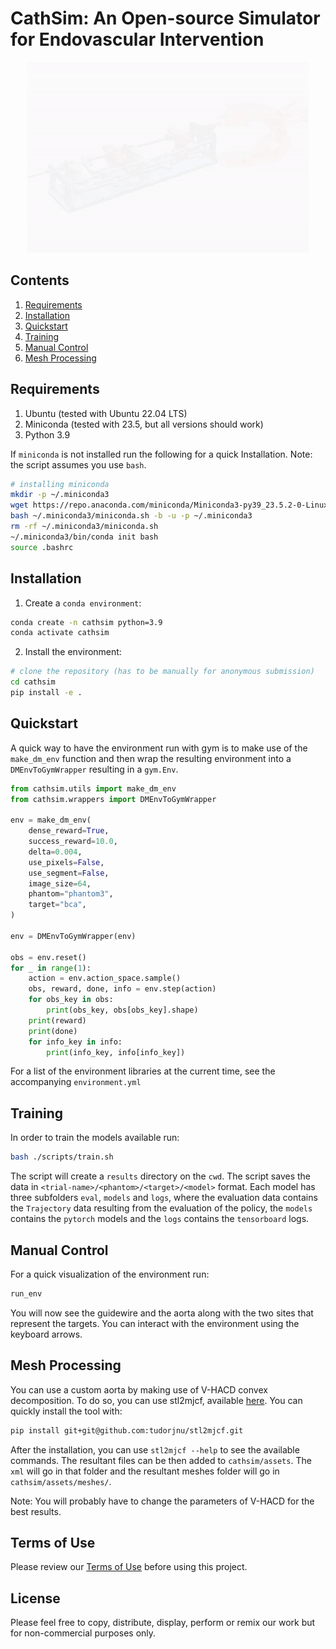 # CathSim: An Open-source Simulator for Endovascular Intervention
<!-- ### [[Project Page](https://robotvisionlabs.github.io/cathsim/)] [[Paper](https://arxiv.org/abs/2208.01455)] -->

<p align="center">
  <img src="./misc/cathsim_dn.gif" alt="animated" />
</p>

## Contents
1. [Requirements](#requirements)
2. [Installation](#installation)
3. [Quickstart](#quickstart)
4. [Training](#training)
5. [Manual Control](#manual-control)
6. [Mesh Processing](#mesh-processing)


## Requirements
1. Ubuntu (tested with Ubuntu 22.04 LTS)
2. Miniconda (tested with 23.5, but all versions should work)
3. Python 3.9

If `miniconda` is not installed run the following for a quick Installation. Note: the script assumes you use `bash`.

```bash
# installing miniconda
mkdir -p ~/.miniconda3
wget https://repo.anaconda.com/miniconda/Miniconda3-py39_23.5.2-0-Linux-x86_64.sh -O ~/.miniconda3/miniconda.sh
bash ~/.miniconda3/miniconda.sh -b -u -p ~/.miniconda3
rm -rf ~/.miniconda3/miniconda.sh
~/.miniconda3/bin/conda init bash
source .bashrc
```

## Installation

1. Create a `conda environment`:

```bash
conda create -n cathsim python=3.9
conda activate cathsim
```

2. Install the environment:

<!-- git clone git@github.com:robotvision-ai/cathsim -->
```bash
# clone the repository (has to be manually for anonymous submission)
cd cathsim
pip install -e .
```

## Quickstart

A quick way to have the environment run with gym is to make use of the `make_dm_env` function and then wrap the resulting environment into a `DMEnvToGymWrapper` resulting in a `gym.Env`.

```python
from cathsim.utils import make_dm_env
from cathsim.wrappers import DMEnvToGymWrapper

env = make_dm_env(
    dense_reward=True,
    success_reward=10.0,
    delta=0.004,
    use_pixels=False,
    use_segment=False,
    image_size=64,
    phantom="phantom3",
    target="bca",
)

env = DMEnvToGymWrapper(env)

obs = env.reset()
for _ in range(1):
    action = env.action_space.sample()
    obs, reward, done, info = env.step(action)
    for obs_key in obs:
        print(obs_key, obs[obs_key].shape)
    print(reward)
    print(done)
    for info_key in info:
        print(info_key, info[info_key])
```

For a list of the environment libraries at the current time, see the accompanying `environment.yml`

## Training 

In order to train the models available run:
```bash
bash ./scripts/train.sh
```

The script will create a `results` directory on the `cwd`. The script saves the data in `<trial-name>/<phantom>/<target>/<model>` format. Each model has three subfolders `eval`, `models` and `logs`, where the evaluation data contains the `Trajectory` data resulting from the evaluation of the policy, the `models` contains the `pytorch` models and the `logs` contains the `tensorboard` logs.

## Manual Control

For a quick visualization of the environment run:
```bash
run_env
```
You will now see the guidewire and the aorta along with the two sites that represent the targets. You can interact with the environment using the keyboard arrows.

## Mesh Processing

You can use a custom aorta by making use of V-HACD convex decomposition. To do so, you can use stl2mjcf, available [here](https://github.com/tudorjnu/stl2mjcf). You can quickly install the tool with:

```bash
pip install git+git@github.com:tudorjnu/stl2mjcf.git
```

After the installation, you can use `stl2mjcf --help` to see the available commands. The resultant files can be then added to `cathsim/assets`. The `xml` will go in that folder and the resultant meshes folder will go in `cathsim/assets/meshes/`. 

Note: You will probably have to change the parameters of V-HACD for the best results.



## Terms of Use

Please review our [Terms of Use](TERMS.md) before using this project.

## License

Please feel free to copy, distribute, display, perform or remix our work but for non-commercial purposes only.
